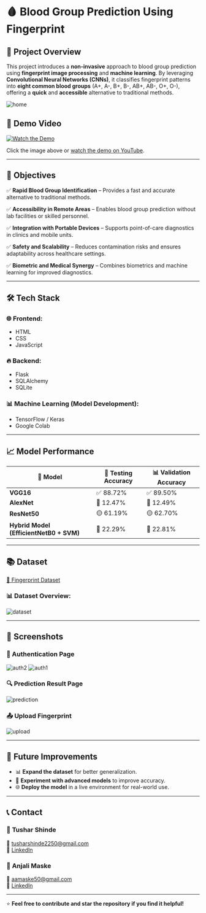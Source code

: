 # 🩸 Blood Group Prediction Using Fingerprint

## 📌 Project Overview
This project introduces a **non-invasive** approach to blood group prediction using **fingerprint image processing** and **machine learning**. By leveraging **Convolutional Neural Networks (CNNs)**, it classifies fingerprint patterns into **eight common blood groups** (A+, A-, B+, B-, AB+, AB-, O+, O-), offering a **quick** and **accessible** alternative to traditional methods.

![home](https://github.com/user-attachments/assets/8479c8a4-98ef-4b6c-aac7-247df2eb3cd2)

## 🎥 Demo Video
[![Watch the Demo](https://img.youtube.com/vi/YOUR_YOUTUBE_VIDEO_LINK/maxresdefault.jpg)](https://www.youtube.com/watch?v=YOUR_YOUTUBE_VIDEO_LINK)

Click the image above or [watch the demo on YouTube](https://youtu.be/BCwa5xclfk0?si=_o926diqvEMfQuql).

---

## 🎯 Objectives
✅ **Rapid Blood Group Identification** – Provides a fast and accurate alternative to traditional methods.

✅ **Accessibility in Remote Areas** – Enables blood group prediction without lab facilities or skilled personnel.

✅ **Integration with Portable Devices** – Supports point-of-care diagnostics in clinics and mobile units.

✅ **Safety and Scalability** – Reduces contamination risks and ensures adaptability across healthcare settings.

✅ **Biometric and Medical Synergy** – Combines biometrics and machine learning for improved diagnostics.

---

## 🛠️ Tech Stack
### 🌐 Frontend:
- HTML
- CSS
- JavaScript

### 🔥 Backend:
- Flask
- SQLAlchemy
- SQLite

### 📊 Machine Learning (Model Development):
- TensorFlow / Keras
- Google Colab

---

## 📈 Model Performance
| 🧠 Model                             | 🎯 Testing Accuracy | 📊 Validation Accuracy |
|--------------------------------------|---------------------|------------------------|
| **VGG16**                            | ✅ 88.72%           | ✅ 89.50%              |
| **AlexNet**                          | 🔴 12.47%           | 🔴 12.49%              |
| **ResNet50**                         | 🟡 61.19%           | 🟡 62.70%              |
| **Hybrid Model (EfficientNetB0 + SVM)** | 🔵 22.29%           | 🔵 22.81%              |

---

## 📚 Dataset
[📂 Fingerprint Dataset](https://www.kaggle.com/datasets/rajumavinmar/finger-print-based-blood-group-dataset)

### 📊 Dataset Overview:
![dataset](https://github.com/user-attachments/assets/ccc93bf9-f1b4-490f-9767-aeca4800e98a)

---

## 📸 Screenshots
### 🔐 Authentication Page
![auth2](https://github.com/user-attachments/assets/1eadbb89-7a9c-4b98-b3e9-f2e4f05d4707)
![auth1](https://github.com/user-attachments/assets/1ee2b462-2684-4479-9db3-769f3920e2c0)


### 🔍 Prediction Result Page
![prediction](https://github.com/user-attachments/assets/4076fbbe-de88-46a6-b4fc-209da889158c)

### 📤 Upload Fingerprint
![upload](https://github.com/user-attachments/assets/3ba4768c-b462-46ab-aaf9-680808f344ec)

---

## 🚀 Future Improvements
- 📊 **Expand the dataset** for better generalization.
- 🧪 **Experiment with advanced models** to improve accuracy.
- 🌐 **Deploy the model** in a live environment for real-world use.

---

## 📞 Contact
### 👤 **Tushar Shinde**
📧 [tusharshinde2250@gmail.com](mailto:tusharshinde2250@gmail.com)  
🔗 [LinkedIn](https://www.linkedin.com/in/tushar-shinde-262335257/)

### 👤 **Anjali Maske**
📧 [aamaske50@gmail.com](mailto:aamaske50@gmail.com)  
🔗 [LinkedIn](https://www.linkedin.com/in/anjali-maske/)

---

⭐️ **Feel free to contribute and star the repository if you find it helpful!**
